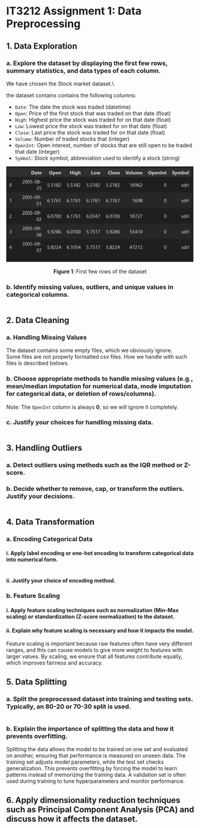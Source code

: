 # IT3212 Assignment 1: Data Preprocessing

<!-- Create a table of contents here) -->

## 1. Data Exploration

### a. Explore the dataset by displaying the first few rows, summary statistics, and data types of each column.

We have chosen the Stock market dataset.\

the dataset contains contains the following columns:

- ``Date``: The date the stock was traded (datetime)
- ``Open``: Price of the first stock that was traded on that date (float)
- ``High``: Highest price the stock was traded for on that date (float)
- ``Low``: Lowest price the stock was traded for on that date (float)
- ``Close``: Last price the stock was traded for on that date (float)
- ``Volume``: Number of traded stocks that (integer)
- ``OpenInt``: Open interest, number of stocks that are still open to be traded that date (integer)
- ``Symbol``: Stock symbol, abbreviation used to identify a stock (string)

<img src="img/first_few_rows.png" width="500"/>

&nbsp; &nbsp; &nbsp; &nbsp; &nbsp; &nbsp; &nbsp; &nbsp; &nbsp; &nbsp; &nbsp; &nbsp; &nbsp; &nbsp; &nbsp; &nbsp; **Figure 1**: First few rows of the dataset


### b. Identify missing values, outliers, and unique values in categorical columns.

```py
```


## 2. Data Cleaning

### a. Handling Missing Values

The dataset contains some empty files, which we obviously ignore.\
Some files are not properly formatted csv files. How we handle with such files is described belows.

### b. Choose appropriate methods to handle missing values (e.g., mean/median imputation for numerical data, mode imputation for categorical data, or deletion of rows/columns).

Note: The ``OpenInt`` column is always **0**, so we will ignore it completely.

### c. Justify your choices for handling missing data.

```py
```


## 3. Handling Outliers

### a. Detect outliers using methods such as the IQR method or Z-score.



### b. Decide whether to remove, cap, or transform the outliers. Justify your decisions.

```py
```


## 4. Data Transformation

### a. Encoding Categorical Data

#### i. Apply label encoding or one-hot encoding to transform categorical data into numerical form.

```py
```

#### ii. Justify your choice of encoding method.



### b. Feature Scaling

#### i. Apply feature scaling techniques such as normalization (Min-Max scaling) or standardization (Z-score normalization) to the dataset.



#### ii. Explain why feature scaling is necessary and how it impacts the model.

Feature scaling is important because raw features often have very different ranges, and this can cause models to give more weight to features with larger values. By scaling, we ensure that all features contribute equally, which improves fairness and accuracy.

## 5. Data Splitting

### a. Split the preprocessed dataset into training and testing sets. Typically, an 80-20 or 70-30 split is used.

```py
```

### b. Explain the importance of splitting the data and how it prevents overfitting.

Splitting the data allows the model to be trained on one set and evaluated on another, ensuring that performance is measured on unseen data. The training set adjusts model parameters, while the test set checks generalization. This prevents overfitting by forcing the model to learn patterns instead of memorizing the training data. A validation set is often used during training to tune hyperparameters and monitor performance.


## 6. Apply dimensionality reduction techniques such as Principal Component Analysis (PCA) and discuss how it affects the dataset.

```py
```
